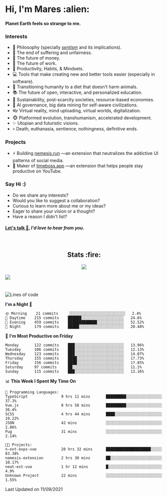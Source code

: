 <h1>Hi, I'm Mares :alien:</h1>

#### Planet Earth feels so strange to me.

### **Interests**

- 🌊 Philosophy (specially [_sentism_][sentismmedium] and its implications).
- 🎯 The end of suffering and unfairness.
- 💸 The future of money.
- 💼 The future of work.
- 🧠 Productivity, Habits, & Mindsets.
- 💻 Tools that make creating new and better tools easier (especially in software).
- 🥗 Transitioning humanity to a diet that doesn't harm animals.
- 📚 The future of open, interactive, and personalized education.
- 🌱 Sustainability, post-scarcity societies, resource-based economies.
- 🤖 AI governance, big data mining for self-aware civilizations.
- 👓 Virtual reality, mind uploading, virtual worlds, digitalization.
- 🐵 Platformed evolution, transhumanism, accelerated development.
- ✨ Utopian and futuristic visions.
- 💀 Death, euthanasia, sentience, nothingness, definitive ends.


### **Projects**

- ⚡ Building [nemesis.run](https://nemesis.run) —an extension that neutralizes the addictive UI patterns of social media.
- 💎 Maker of [timeboss.app](https://timeboss.app) —an extension that helps people stay productive on YouTube.


### **Say Hi :)**

- Do we share any interests?
- Would you like to suggest a collaboration?
- Curious to learn more about me or my ideas?
- Eager to share your vision or a thought?
- Have a reason I didn't list?

#### [Let's talk :wave:.](mailto:mareszhar@gmail.com) _I'd love to hear from you_.

[sentismmedium]: https://medium.com/@mareszhar/born-a-prisoner-a-reflection-about-life-its-struggles-and-a-plan-to-escape-d8566ce9b026

<br>

<h2 align="center">Stats :fire:</h2>

<div align="center">
  <img src="https://github-readme-streak-stats.herokuapp.com?user=mareszhar&theme=black-ice&hide_border=true&stroke=FFFFFF15&ring=DF8FFE&fire=DF8FFE&currStreakLabel=DF8FFE&background=1A232A&currStreakNum=86FFAB&dates=B1AAB3FF">
</div>

<!-- Add or remove this: &dates=B1AAB3FF at the end of the streak stats URL if they get bugged and aren't updating -->

<br>

<img src="https://activity-graph.herokuapp.com/graph?username=mareszhar&theme=nord&bg_color=00000000&color=979797&line=DF8FFE&point=00000000&area=true&hide_border=true">

<br>

<h1></h1>

<!--START_SECTION:waka-->
![Lines of code](https://img.shields.io/badge/From%20Hello%20World%20I%27ve%20Written-118922%20lines%20of%20code-blue)

**I'm a Night 🦉** 

```text
🌞 Morning    21 commits     ░░░░░░░░░░░░░░░░░░░░░░░░░   2.4% 
🌆 Daytime    215 commits    ██████░░░░░░░░░░░░░░░░░░░   24.6% 
🌃 Evening    459 commits    █████████████░░░░░░░░░░░░   52.52% 
🌙 Night      179 commits    █████░░░░░░░░░░░░░░░░░░░░   20.48%

```
📅 **I'm Most Productive on Friday** 

```text
Monday       122 commits    ███░░░░░░░░░░░░░░░░░░░░░░   13.96% 
Tuesday      106 commits    ███░░░░░░░░░░░░░░░░░░░░░░   12.13% 
Wednesday    123 commits    ███░░░░░░░░░░░░░░░░░░░░░░   14.07% 
Thursday     155 commits    ████░░░░░░░░░░░░░░░░░░░░░   17.73% 
Friday       156 commits    ████░░░░░░░░░░░░░░░░░░░░░   17.85% 
Saturday     97 commits     ██░░░░░░░░░░░░░░░░░░░░░░░   11.1% 
Sunday       115 commits    ███░░░░░░░░░░░░░░░░░░░░░░   13.16%

```


📊 **This Week I Spent My Time On** 

```text
💬 Programming Languages: 
TypeScript               9 hrs 11 mins       █████████░░░░░░░░░░░░░░░░   37.3% 
Vue.js                   8 hrs 58 mins       █████████░░░░░░░░░░░░░░░░   36.4% 
SCSS                     4 hrs 44 mins       ████░░░░░░░░░░░░░░░░░░░░░   19.22% 
JSON                     42 mins             ░░░░░░░░░░░░░░░░░░░░░░░░░   2.86% 
Pug                      31 mins             ░░░░░░░░░░░░░░░░░░░░░░░░░   2.14%

🐱‍💻 Projects: 
n-ext-exps-vue           20 hrs 32 mins      ████████████████████░░░░░   83.38% 
nemesis-extension        2 hrs 30 mins       ██░░░░░░░░░░░░░░░░░░░░░░░   10.17% 
neat-ext-vue             1 hr 12 mins        █░░░░░░░░░░░░░░░░░░░░░░░░   4.9% 
Unknown Project          22 mins             ░░░░░░░░░░░░░░░░░░░░░░░░░   1.55%

```


 Last Updated on 11/09/2021
<!--END_SECTION:waka-->


